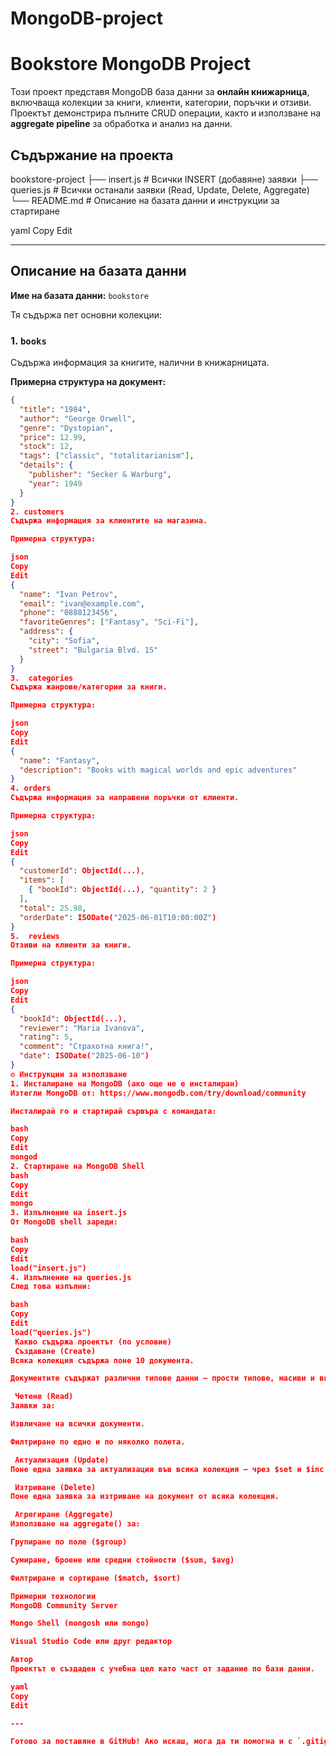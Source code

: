 # MongoDB-project

#  Bookstore MongoDB Project

Този проект представя MongoDB база данни за **онлайн книжарница**, включваща колекции за книги, клиенти, категории, поръчки и отзиви. Проектът демонстрира пълните CRUD операции, както и използване на **aggregate pipeline** за обработка и анализ на данни.

## Съдържание на проекта

bookstore-project
├── insert.js # Всички INSERT (добавяне) заявки
├── queries.js # Всички останали заявки (Read, Update, Delete, Aggregate)
└── README.md # Описание на базата данни и инструкции за стартиране

yaml
Copy
Edit

---

## Описание на базата данни

**Име на базата данни:** `bookstore`

Тя съдържа пет основни колекции:

### 1. `books`
Съдържа информация за книгите, налични в книжарницата.

**Примерна структура на документ:**
```json
{
  "title": "1984",
  "author": "George Orwell",
  "genre": "Dystopian",
  "price": 12.99,
  "stock": 12,
  "tags": ["classic", "totalitarianism"],
  "details": {
    "publisher": "Secker & Warburg",
    "year": 1949
  }
}
2. customers
Съдържа информация за клиентите на магазина.

Примерна структура:

json
Copy
Edit
{
  "name": "Ivan Petrov",
  "email": "ivan@example.com",
  "phone": "0888123456",
  "favoriteGenres": ["Fantasy", "Sci-Fi"],
  "address": {
    "city": "Sofia",
    "street": "Bulgaria Blvd. 15"
  }
}
3.  categories
Съдържа жанрове/категории за книги.

Примерна структура:

json
Copy
Edit
{
  "name": "Fantasy",
  "description": "Books with magical worlds and epic adventures"
}
4. orders
Съдържа информация за направени поръчки от клиенти.

Примерна структура:

json
Copy
Edit
{
  "customerId": ObjectId(...),
  "items": [
    { "bookId": ObjectId(...), "quantity": 2 }
  ],
  "total": 25.98,
  "orderDate": ISODate("2025-06-01T10:00:00Z")
}
5.  reviews
Отзиви на клиенти за книги.

Примерна структура:

json
Copy
Edit
{
  "bookId": ObjectId(...),
  "reviewer": "Maria Ivanova",
  "rating": 5,
  "comment": "Страхотна книга!",
  "date": ISODate("2025-06-10")
}
⚙️ Инструкции за използване
1. Инсталиране на MongoDB (ако още не е инсталиран)
Изтегли MongoDB от: https://www.mongodb.com/try/download/community

Инсталирай го и стартирай сървъра с командата:

bash
Copy
Edit
mongod
2. Стартиране на MongoDB Shell
bash
Copy
Edit
mongo
3. Изпълнение на insert.js
От MongoDB shell зареди:

bash
Copy
Edit
load("insert.js")
4. Изпълнение на queries.js
След това изпълни:

bash
Copy
Edit
load("queries.js")
 Какво съдържа проектът (по условие)
 Създаване (Create)
Всяка колекция съдържа поне 10 документа.

Документите съдържат различни типове данни – прости типове, масиви и вградени обекти.

 Четене (Read)
Заявки за:

Извличане на всички документи.

Филтриране по едно и по няколко полета.

 Актуализация (Update)
Поне една заявка за актуализация във всяка колекция – чрез $set и $inc.

 Изтриване (Delete)
Поне една заявка за изтриване на документ от всяка колекция.

 Агрегиране (Aggregate)
Използване на aggregate() за:

Групиране по поле ($group)

Сумиране, броене или средни стойности ($sum, $avg)

Филтриране и сортиране ($match, $sort)

Примерни технологии
MongoDB Community Server

Mongo Shell (mongosh или mongo)

Visual Studio Code или друг редактор

Автор
Проектът е създаден с учебна цел като част от задание по бази данни.

yaml
Copy
Edit

---

Готово за поставяне в GitHub! Ако искаш, мога да ти помогна и с `.gitignore` или описание на комитит

